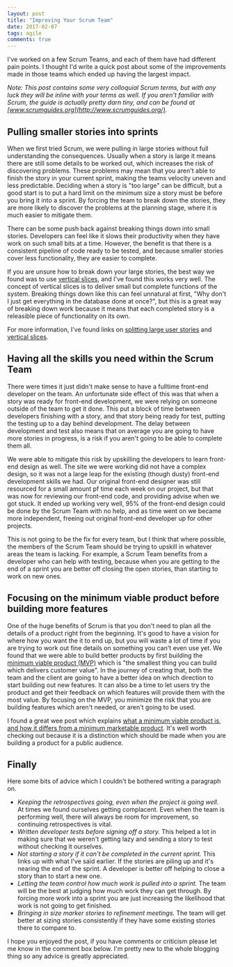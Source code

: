 ```yaml
---
layout: post
title: "Improving Your Scrum Team"
date: 2017-02-07
tags: agile
comments: true
---
```


I've worked on a few Scrum Teams, and each of them have had different pain points.
I thought I'd write a quick post about some of the improvements made in those teams which ended up having the largest impact.

*Note: This post contains some very colloquial Scrum terms, but with any luck they will be inline with your terms as well.
If you aren't familiar with Scrum, the guide is actually pretty darn tiny, and can be found at [www.scrumguides.org](http://www.scrumguides.org/).*

## Pulling smaller stories into sprints
When we first tried Scrum, we were pulling in large stories without full understanding the consequences.
Usually when a story is large it means there are still some details to be worked out, which increases the risk of discovering problems.
These problems may mean that you aren't able to finish the story in your current sprint, making the teams velocity uneven and less predictable.
Deciding when a story is "too large" can be difficult, but a good start is to put a hard limit on the minimum size a story must be before you bring it into a sprint.
By forcing the team to break down the stories, they are more likely to discover the problems at the planning stage, where it is much easier to mitigate them.

There can be some push back against breaking things down into small stories.
Developers can feel like it slows their productivity when they have work on such small bits at a time.
However, the benefit is that there is a consistent pipeline of code ready to be tested, and because smaller stories cover less functionality, they are easier to complete.

If you are unsure how to break down your large stories, the best way we found was to use [vertical slices](https://en.wikipedia.org/wiki/Vertical_slice), and I've found this works very well.
The concept of vertical slices is to deliver small but complete functions of the system.
Breaking things down like this can feel unnatural at first, "Why don't I just get everything in the database done at once?", but this is a great way of breaking down work because it means that each completed story is a releasible piece of functionality on its own.

For more information, I've found links on [splitting large user stories](http://blog.agilistic.nl/8-useful-strategies-for-splitting-large-user-stories-and-a-cheatsheet/) and [vertical slices](http://agileforall.com/vertical-slices-and-scale/).

## Having all the skills you need within the Scrum Team
There were times it just didn't make sense to have a fulltime front-end developer on the team.
An unfortunate side effect of this was that when a story was ready for front-end development, we were relying on someone outside of the team to get it done.
This put a block of time between developers finishing with a story, and that story being ready for test, putting the testing up to a day behind development.
The delay between development and test also means that on average you are going to have more stories in progress, is a risk if you aren't going to be able to complete them all.

We were able to mitigate this risk by upskilling the developers to learn front-end design as well.
The site we were working did not have a complex design, so it was not a large leap for the existing (though dusty) front-end development skills we had.
Our original front-end designer was still resourced for a small amount pf time each week on our project, but that was now for reviewing our front-end code, and providing advise when we got stuck.
It ended up working very well, 95% of the front-end design could be done by the Scrum Team with no help, and as time went on we became more independent, freeing out original front-end developer up for other projects.

This is not going to be the fix for every team, but I think that where possible, the members of the Scrum Team should be trying to upskill in whatever areas the team is lacking.
For example, a Scrum Team benefits from a developer who can help with testing, because when you are getting to the end of a sprint you are better off closing the open stories, than starting to work on new ones.

## Focusing on the minimum viable product before building more features
One of the huge benefits of Scrum is that you don't need to plan all the details of a product right from the beginning.
It's good to have a vision for where how you want the it to end up, but you will waste a lot of time if you are trying to work out fine details on something you can't even use yet.
We found that we were able to build better products by first building the [minimum viable product (MVP)](https://leanstack.com/minimum-viable-product/) which is "the smallest thing you can build which delivers customer value".
In the journey of creating that, both the team and the client are going to have a better idea on which direction to start building out new features.
It can also be a time to let users try the product and get their feedback on which features will provide them with the most value.
By focusing on the MVP, you minimize the risk that you are building features which aren't needed, or aren't going to be used.

I found a great wee post which explains [what a minimum viable product is, and how it differs from a minimum marketable product](http://scrumandkanban.co.uk/what-is-an-mvp/).
It's well worth checking out because it is a distinction which should be made when you are building a product for a public audience.

## Finally
Here some bits of advice which I couldn't be bothered writing a paragraph on.

- *Keeping the retrospectives going, even when the project is going well.* At times we found ourselves getting complacent. Even when the team is performing well, there will always be room for improvement, so continuing retrospectives is vital.
- *Written developer tests before signing off a story.* This helped a lot in making sure that we weren't getting lazy and sending a story to test without checking it ourselves.
- *Not starting a story if it can't be completed in the current sprint.* This links up with what I've said earlier. If the stories are piling up and it's nearing the end of the sprint. A developer is better off helping to close a story than to start a new one.
- *Letting the team control how much work is pulled into a sprint.* The team will be the best at judging how much work they can get through. By forcing more work into a sprint you are just increasing the likelihood that work is not going to get finished.
- *Bringing in size marker stories to refinement meetings.* The team will get better at sizing stories consistently if they have some existing stories there to compare to.

I hope you enjoyed the post, if you have comments or criticism please let me know in the comment box below.
I'm pretty new to the whole blogging thing so any advice is greatly appreciated.